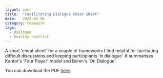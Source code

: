 ```yaml
---
layout: post
title:  "Facilitating Dialogue Cheat Sheet"
date:   2023-02-26
category: teamwork
tags:
  - dialogue
  - healthy conflict
---
```

A short 'cheat sheet' for a couple of frameworks I find helpful for facilitating difficult discussions and keeping participiants 'in dialogue'. It summarises Kantor's 'Four Player' model and Bohm's 'On Dialogue'.

You can download the PDF [here](https://github.com/jbrunton/FacilitatingDialogueCheatSheet/raw/master/Facilitating_Dialogue_Cheat_Sheet.pdf).

<object
  data="/assets/facilitating-dialogue/Facilitating_Dialogue_Cheat_Sheet.pdf"
  type="application/pdf"
  style="width:100%; height: 600px;" frameborder="0">
</object>
